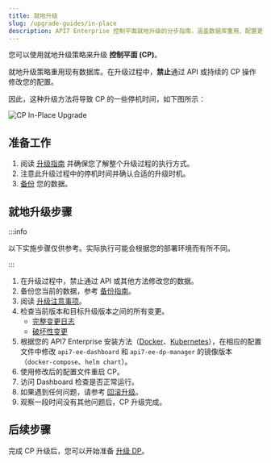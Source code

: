 ```yaml
---
title: 就地升级
slug: /upgrade-guides/in-place
description: API7 Enterprise 控制平面就地升级的分步指南，涵盖数据库重用、配置更新和验证程序。
---
```


您可以使用就地升级策略来升级 **控制平面 (CP)**。

就地升级策略重用现有数据库。在升级过程中，**禁止**通过 API 或持续的 CP 操作修改您的配置。

因此，这种升级方法将导致 CP 的一些停机时间，如下图所示：

![CP In-Place Upgrade](https://static.api7.ai/uploads/2025/05/26/uPmkawuz_upgrade-cp.png)

## 准备工作

1. 阅读 [升级指南](./upgrade.md) 并确保您了解整个升级过程的执行方式。
2. 注意此升级过程中的停机时间并确认合适的升级时机。
3. [备份](./backup-and-restore.md) 您的数据。

## 就地升级步骤

:::info

以下实施步骤仅供参考。实际执行可能会根据您的部署环境而有所不同。

:::

1. 在升级过程中，禁止通过 API 或其他方法修改您的数据。
2. 备份您当前的数据，参考 [备份指南](./backup-and-restore.md#database-backup)。
3. 阅读 [升级注意事项](./upgrade.md#upgrade-considerations)。
4. 检查当前版本和目标升级版本之间的所有变更。
    - [完整变更日志](/enterprise/release-notesx)
    - [破坏性变更](./breaking-changes.md)
5. 根据您的 API7 Enterprise 安装方法（[Docker](../deployment/docker.md)、[Kubernetes](../deployment/k8s-openshift.md)），在相应的配置文件中修改 `api7-ee-dashboard` 和 `api7-ee-dp-manager` 的镜像版本（`docker-compose`、`helm chart`）。
6. 使用修改后的配置文件重启 CP。
7. 访问 Dashboard 检查是否正常运行。
8. 如果遇到任何问题，请参考 [回滚升级](./backup-and-restore#data-restore-and-rollback)。
9. 观察一段时间没有其他问题后，CP 升级完成。

## 后续步骤

完成 CP 升级后，您可以开始准备 [升级 DP](./rolling-upgrade.md)。
